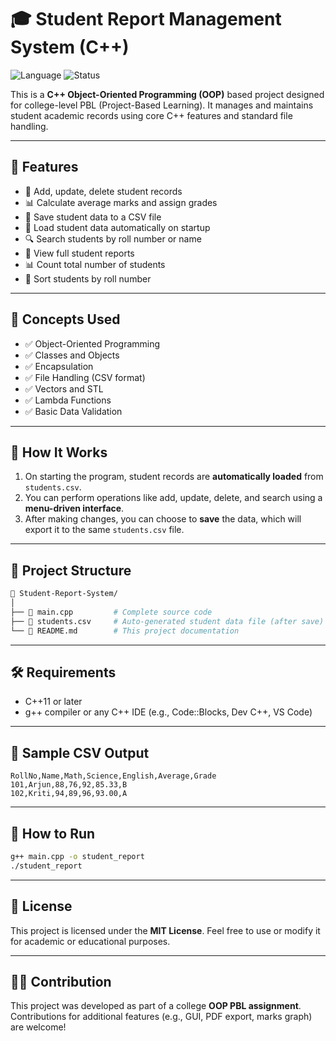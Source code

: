 # 🎓 Student Report Management System (C++)

![Language](https://img.shields.io/badge/language-C%2B%2B-blue.svg)
![Status](https://img.shields.io/badge/project-OOP%20PBL%20Assignment-green)

This is a **C++ Object-Oriented Programming (OOP)** based project designed for college-level PBL (Project-Based Learning). It manages and maintains student academic records using core C++ features and standard file handling.

---

## 🚀 Features

- 📌 Add, update, delete student records  
- 📊 Calculate average marks and assign grades  
- 📁 Save student data to a CSV file  
- 🔄 Load student data automatically on startup  
- 🔍 Search students by roll number or name  
- 🧾 View full student reports  
- 📊 Count total number of students  
- 🔢 Sort students by roll number  

---

## 🧠 Concepts Used

- ✅ Object-Oriented Programming  
- ✅ Classes and Objects  
- ✅ Encapsulation  
- ✅ File Handling (CSV format)  
- ✅ Vectors and STL  
- ✅ Lambda Functions  
- ✅ Basic Data Validation  

---

## 💾 How It Works

1. On starting the program, student records are **automatically loaded** from `students.csv`.
2. You can perform operations like add, update, delete, and search using a **menu-driven interface**.
3. After making changes, you can choose to **save** the data, which will export it to the same `students.csv` file.

---

## 📁 Project Structure

```bash
📂 Student-Report-System/
│
├── 📄 main.cpp         # Complete source code
├── 📄 students.csv     # Auto-generated student data file (after save)
└── 📄 README.md        # This project documentation
```

---

## 🛠️ Requirements

- C++11 or later
- g++ compiler or any C++ IDE (e.g., Code::Blocks, Dev C++, VS Code)

---

## 🧪 Sample CSV Output

```
RollNo,Name,Math,Science,English,Average,Grade
101,Arjun,88,76,92,85.33,B
102,Kriti,94,89,96,93.00,A
```

---

## 📌 How to Run

```bash
g++ main.cpp -o student_report
./student_report
```

---

## 📄 License

This project is licensed under the **MIT License**. Feel free to use or modify it for academic or educational purposes.

---

## 🙋‍♀️ Contribution

This project was developed as part of a college **OOP PBL assignment**. Contributions for additional features (e.g., GUI, PDF export, marks graph) are welcome!
